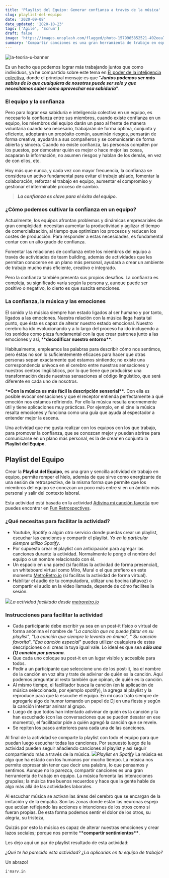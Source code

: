 ```yaml
---
title: 'Playlist del Equipo: Generar confianza a través de la música'
slug: playlist-del-equipo
date: '2020-09-08'
date_updated: '2020-10-23'
tags: ['Agile', 'Scrum']
draft: false
image: 'https://images.unsplash.com/flagged/photo-1579965852521-492eea74ef02?ixlib=rb-1.2.1&q=80&fm=jpg&crop=entropy&cs=tinysrgb&w=2000&fit=max&ixid=eyJhcHBfaWQiOjExNzczfQ'
summary: 'Compartir canciones es una gran herramienta de trabajo en equipo. La música fomenta las interacciones grupales; la música trae buenos recuerdos y hace que la gente hable de algo más allá de las actividades laborales.'
---
```


![la-teoria-u-banner](https://images.unsplash.com/flagged/photo-1579965852521-492eea74ef02?ixlib=rb-1.2.1&q=80&fm=jpg&crop=entropy&cs=tinysrgb&w=2000&fit=max&ixid=eyJhcHBfaWQiOjExNzczfQ)

Es un hecho que podemos lograr más trabajando juntos que como individuos, ya he compartido sobre este tema en [El poder de la inteligencia colectiva](/el-poder-de-la-inteligencia-colectiva/), donde el principal mensaje es que "**_Juntos podemos ser más sabios de lo que cualquiera de nosotros puede ser solo y que necesitamos saber cómo aprovechar esa sabiduría"_**.

### El equipo y la confianza

Pero para lograr esa sabiduría e inteligencia colectiva en un equipo, es necesario la confianza entre sus miembros, cuando existe confianza en un equipo, los miembros del equipo darán un paso al frente de manera voluntaria cuando sea necesario, trabajarán de forma óptima, conjunta y eficiente, adoptarán un propósito común, asumirán riesgos, pensarán de forma creativa, ayudarán a sus compañeros y se comunicarán de forma abierta y sincera. Cuando no existe confianza, las personas compiten por los puestos, por demostrar quién es mejor o hace mejor las cosas, acaparan la información, no asumen riesgos y hablan de los demás, en vez de con ellos, etc.

Hoy más que nunca, y cada vez con mayor frecuencia, la confianza se considera un activo fundamental para evitar el trabajo aislado, fomentar la colaboración, reforzar el trabajo en equipo, aumentar el compromiso y gestionar el interminable proceso de cambio.

> **_La confianza es clave para el éxito del equipo._**

### ¿Cómo podemos cultivar la confianza en un equipo?

Actualmente, los equipos afrontan problemas y dinámicas empresariales de gran complejidad: necesitan aumentar la productividad y agilizar el tiempo de comercialización, al tiempo que optimizan los procesos y reducen los costes de producción. Para responder a estas necesidades, es fundamental contar con un alto grado de confianza.

Fomentar las relaciones de confianza entre los miembros del equipo a través de actividades de team building, además de actividades que les permitan conocerse en un plano más personal, ayudará a crear un ambiente de trabajo mucho más eficiente, creativo e integrado.

Pero la confianza también presenta sus propios desafíos. La confianza es compleja, su significado varía según la persona y, aunque puede ser positivo o negativo, lo cierto es que suscita emociones.

### La confianza, la música y las emociones

El sonido y la música siempre han estado ligados al ser humano y por tanto, ligados a las emociones. Nuestra relación con la música llega hasta tal punto, que ésta es capaz de alterar nuestro estado emocional. Nuestro cerebro ha ido evolucionando y a lo largo del proceso ha ido incluyendo a los sonidos como pieza fundamental con la que crear patrones junto a las emociones y así, \***\*decodificar nuestro entorno\*\***.

Habitualmente, empleamos las palabras para describir cómo nos sentimos, pero éstas no son lo suficientemente eficaces para hacer que otras personas sepan exactamente qué estamos sintiendo; no existe una correspondencia unívoca en el cerebro entre nuestras sensaciones y nuestros centros lingüísticos, por lo que tiene que producirse una transformación desde nuestras sensaciones al código lingüístico, que será diferente en cada uno de nosotros.

\***\*Con la música es más fácil la descripción sensorial\*\***. Con ella es posible evocar sensaciones y que el receptor entienda perfectamente a qué emoción nos estamos refiriendo. Por ello la música resulta enormemente útil y tiene aplicaciones muy prácticas. Por ejemplo, en el cine la música resalta emociones y funciona como una guía que ayuda al espectador a entender mejor la escena.

Una actividad que me gusta realizar con los equipos con los que trabajo, para promover la confianza, que se conozcan mejor y puedan abrirse para comunicarse en un plano más personal, es la de crear en conjunto la **Playlist del Equipo**.

## Playlist del Equipo

Crear la **Playlist del Equipo**, es una gran y sencilla actividad de trabajo en equipo, permite romper el hielo, además de que sirve como energizante de una sesión de retrospectiva, de la misma forma que permite que los miembros del equipo se conozcan un poco más entre sí en un ámbito más personal y salir del contexto laboral.

Esta actividad está basada en la actividad [Adivina mi canción favorita](https://www.funretrospectives.com/guess-my-favorite-song/) que puedes encontrar en [Fun Retrospectives](https://www.funretrospectives.com/guess-my-favorite-song/).

### ¿Qué necesitas para facilitar la actividad?

- Youtube, Spotify o algún otro servicio donde puedas crear un playlist, escuchar las canciones y compartir el playlist. _Yo en lo particular siempre utilizo Spotify_.
- Por supuesto crear el playlist con anticipación para agregar las canciones durante la actividad. Normalmente le pongo el nombre del equipo o un nombre relacionado con él.
- Un espacio en una pared (si facilitas la actividad de forma presencial), un whiteboard virtual como Miro, Mural o el que prefiero en este momento [MetroRetro.io](https://metroretro.io/) (si facilitas la actividad de forma virtual).
- Habilitar el audio de tu computadora, utilizar una bocina (altavoz) o compartir el audio en la video llamada, depende de cómo facilites la sesión.

![](https://digitalpress.fra1.cdn.digitaloceanspaces.com/cd0euxp/2020/09/image-2.png)_La actividad facilitada desde [metroretro.io](https://metroretro.io/)_

### Instrucciones para facilitar la actividad

- Cada participante debe escribir ya sea en un post-it físico o virtual de forma anónima el nombre de "_La canción que no puede faltar en su playlist_", "_La canción que siempre le levanta en ánimo_", " _Su canción favorita_", "_Esa canción especial_" puedes utilizar cualquiera de estas descripciones o si creas la tuya igual vale. Lo ideal es que sea **_sólo una (1) canción por persona_**.
- Que cada uno coloque su post-it en un lugar visible y accesible para todos.
- Pedir a un participante que seleccione uno de los post-it, lea el nombre de la canción en voz alta y trate de adivinar de quién es la canción. Aquí podemos preguntar al resto también que opinan, de quién es la canción.
- Al mismo tiempo, el facilitador busca la canción (en la aplicación de música seleccionada, por ejemplo spotify), la agrega al playlist y la reproduce para que la escuche el equipo. En mi caso trato siempre de agregarle algo de humor tomando un papel de Dj en una fiesta y según la canción intentar animar al grupo.
- Luego de que todos han intentado adivinar de quién es la canción y la han escuchado (con las conversaciones que se pueden desatar en ese momento), el facilitador pide a quién agregó la canción que se revele.
- Se repiten los pasos anteriores para cada una de las canciones.

Al final de la actividad se comparte la playlist con todo el equipo para que puedan luego escuchar todas las canciones. Por supuesto luego de la actividad pueden seguir añadiendo canciones al playlist y así seguir compartiendo más a través de la música.
![](https://digitalpress.fra1.cdn.digitaloceanspaces.com/cd0euxp/2020/09/image-3.png)_Playlist en Spotify_
La música es algo que ha estado con los humanos por mucho tiempo. La música nos permite expresar sin tener que decir una palabra, lo que pensamos y sentimos. Aunque no lo parezca, compartir canciones es una gran herramienta de trabajo en equipo. La música fomenta las interacciones grupales; la música trae buenos recuerdos y hace que la gente hable de algo más allá de las actividades laborales.

Al escuchar música se activan las áreas del cerebro que se encargan de la imitación y de la empatía. Son las zonas donde están las neuronas espejo que actúan reflejando las acciones e intenciones de los otros como si fueran propias. De esta forma podemos sentir el dolor de los otros, su alegría, su tristeza,

Quizás por esto la música es capaz de alterar nuestras emociones y crear lazos sociales; porque nos permite \***\*compartir sentimientos\*\***.

Les dejo aquí un par de playlist resultado de esta actividad:

_¿Qué te ha parecido esta actividad? ¿La aplicarías en tu equipo de trabajo?_

Un abrazo!

    i'marv.in
